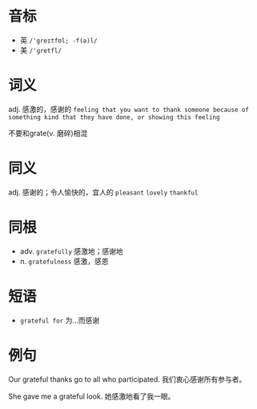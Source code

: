 # 音标

- 英 `/'greɪtfʊl; -f(ə)l/`
- 美 `/'ɡretfl/`

# 词义

adj. 感激的，感谢的
`feeling that you want to thank someone because of something kind that they have done, or showing this feeling`



不要和grate(v. 磨碎)相混

# 同义

adj. 感谢的；令人愉快的，宜人的
`pleasant` `lovely` `thankful`

# 同根

- adv. `gratefully` 感激地；感谢地
- n. `gratefulness` 感激，感恩

# 短语

- `grateful for` 为…而感谢

# 例句

Our grateful thanks go to all who participated.
我们衷心感谢所有参与者。

She gave me a grateful look.
她感激地看了我一眼。


